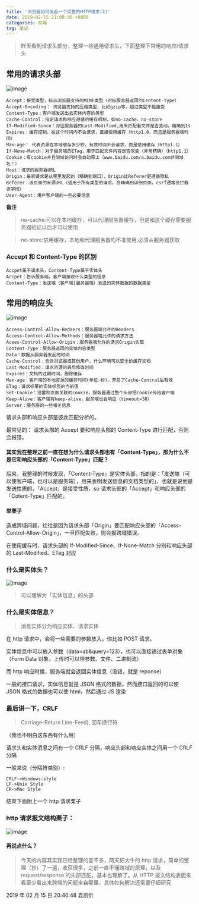 ```yaml
---
title: '浏览器如何发起一个完整的HTTP请求(2)'
date: 2019-02-15 21:00:00 +0800
categories: 前端
tag: 笔记
---
```


> 昨天看到请求头部分，整理一些通用请求头，下面整理下常用的响应/请求头

## 常用的请求头部

![image](https://ws3.sinaimg.cn/large/006tKfTcgy1g07d0evn94j30h807u3yq.jpg)

```
Accept：接受类型，标示浏览器支持的MIME类型（对标服务器返回的Centent-Type）
Accept-Encoding： 浏览器支持的压缩类型，比如gzip等，超过类型不能接受
Content-Type：客户端发送出去实体内容的类型
Cache-Control：指定请求和响应遵循的缓存机制，如no-cache、no-store
If-Modified-Since：对应服务器的Last-Modified,用来匹配看文件是否变动，精确到1s
Expires：缓存控制，在这个时间内不会请求，直接使用缓存（http1.0，而且是服务器端时间）
Max-age： 代表资源在本地缓存多少秒，有效时间不会请求，而是使用缓存（http1.1）
If-None-Match：对于服务端的ETag，用于匹配文件内容是否改变（非常精确）（http1.1）
Cookie：有cookie并且同域访问时会自动带上（www.baidu.com/a.baidu.com非同域名！）
Host：请求的服务器URL
Origin：最初请求是从哪里发起的（精确到端口），Origin比Referer更遵循隐私
Referer：该页面的来源URL（适用于所有类型的请求，会精确到详细页面，csrf通常会拦截该字段）
User-Agent：用户客户端的一些必要信息
```

**备注**

> no-cache:可以在本地缓存，可以代理服务器缓存，但是和这个缓存需要服务器验证以后才可以使用

> no-store:禁用缓存，本地和代理服务器均不准使用,必须从服务器获取

### Accept 和 Content-Type 的区别

```
Accpet属于请求头，Content-Type属于实体头
Accpet：告诉服务端，客户端接收什么类型的信息
Content-Type：发送端（客户端|服务器端）发送的实体数据的数据类型
```

## 常用的响应头

![image](https://ws4.sinaimg.cn/large/006tKfTcgy1g07d2tzlz5j30gq08zglu.jpg)

```
Access-Control-Allow-Hedaers：服务器端允许的Headers
Access-Control-Allow-Methods：服务器端允许的请求方法
Acees-Control-Allow-Origin：服务器端允许的请求Origin头部
Content-Type：服务器返回的实体内容类型
Data：数据从服务器发起的时间
Cache-Control：告诉浏览器或其他用户，什么环境可以安全的缓存文档
Last-Modified：请求资源的最后修改时间
Expires：文档的过期时间，删除缓存
Max-age：客户端的本地资源的缓存时间(单位-秒)，开启了Cache-Contral后有效
ETag：请求标量的实体标签的当前值
Set-Cookie：设置和页面关联的cookie，服务器通过整个头部把cookie传给客户端
Keep-Alive：客户端有keep-alive，服务端也会响应（timeout=38）
Server：服务器的一些相关信息
```

请求头部和响应头部是彼此匹配分析的。

最常见的：
请求头部的 Accept 要和响应头部的 Content-Type 进行匹配，否则会报错。

#### 其实我在整理之前一直在想为什么请求头部也有「Content-Type」，那为什么不是它和响应头部的「Content-Type」匹配？

后来，我整理的时候发现，「Content-Type」是实体头部，指的是：「发送端（可以使客户端，也可以是服务端），用来表明发送信息的文档类型的」，也就是说他是发送性质的，「Accept」是接受性质，so 请求头部的「Accept」和响应头部的「Cotent-Type」匹配的。

#### 举栗子

造成跨域问题，往往是因为请求头部「Origin」要匹配响应头部的「Access-Control-Allow-Origin」，一旦匹配失败，则会报跨域错误。

在使用缓存时，请求头部的 If-Modified-Since、If-None-Match 分别和响应头部的 Last-Modified、ETag 对应

### 什么是实体头？

![image](https://ws2.sinaimg.cn/large/006tKfTcgy1g07d19zojoj30h00abmxi.jpg)

> 可以理解为「实体信息」的头部

### 什么是实体信息？

> 消息实体分为响应实体、请求实体

在 http 请求中，会将一些需要的参数放入，你比如 POST 请求。

实体信息中可以放入参数（data=ab&query=123），也可以直接通过表单对象（Form Data 对象，上传时可以带参数、文件、二进制流）

而 http 响应时候，服务端就会返回实体信息（没错，就是 reponse）

一般的接口请求，实体信息就是 JSON 格式的数据，然而接口返回的可以使 JSON 格式的数据也可以使 html，然后通过 JS 渲染

### 最后讲一下，CRLF

> Carriage-Return Line-Feed), 回车换行符

（我也不明白这东西有什么用）

请求头和实体消息之间有一个 CRLF 分隔，响应头部和响应实体之间用一个 CRLF 分隔

一般来说（分隔符类别）:

```
CRLF->Windows-style
LF->Unix Style
CR->Mac Style
```

结束下面附上一个 http 请求栗子

### http 请求报文结构栗子：

![image](https://ws3.sinaimg.cn/large/006tKfTcgy1g07e2c2i61j30gk0m80uo.jpg)

#### 再说点什么？

> 今天的内容其实我已经整理的差不多，两天把大牛的 http 请求，简单的整理（抄）了一遍，收获很多，之前一直不懂跨域的原理，以及 request/response 的头部匹配，基本也理解了。从 HTTP 报文结构表面来看至少看出来跨域的问题来自哪里，具体如何解决还需要仔细研究

2019 年 02 月 15 日 20:40:48
袁凯忻
